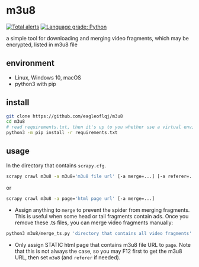 # m3u8
[![Total alerts](https://img.shields.io/lgtm/alerts/g/eagleoflqj/m3u8.svg?logo=lgtm&logoWidth=18)](https://lgtm.com/projects/g/eagleoflqj/m3u8/alerts/)
[![Language grade: Python](https://img.shields.io/lgtm/grade/python/g/eagleoflqj/m3u8.svg?logo=lgtm&logoWidth=18)](https://lgtm.com/projects/g/eagleoflqj/m3u8/context:python)
  
a simple tool for downloading and merging video fragments, which may be encrypted, listed in m3u8 file
## environment
* Linux, Windows 10, macOS
* python3 with pip
## install
```sh
git clone https://github.com/eagleoflqj/m3u8
cd m3u8
# read requirements.txt, then it's up to you whether use a virtual environment or not
python3 -m pip install -r requirements.txt
```
## usage
In the directory that contains `scrapy.cfg`.
```bash
scrapy crawl m3u8 -a m3u8='m3u8 file url' [-a merge=...] [-a referer=...]
```
or
```bash
scrapy crawl m3u8 -a page='html page url' [-a merge=...]
```
* Assign anything to `merge` to prevent the spider from merging fragments. This is useful when some head or tail fragments contain ads. Once you remove these .ts files, you can merge video fragments manually:
```bash
python3 m3u8/merge_ts.py 'directory that contains all video fragments'
```
* Only assign STATIC html page that contains m3u8 file URL to `page`. Note that this is not always the case, so you may F12 first to get the m3u8 URL, then set `m3u8` (and `referer` if needed).

